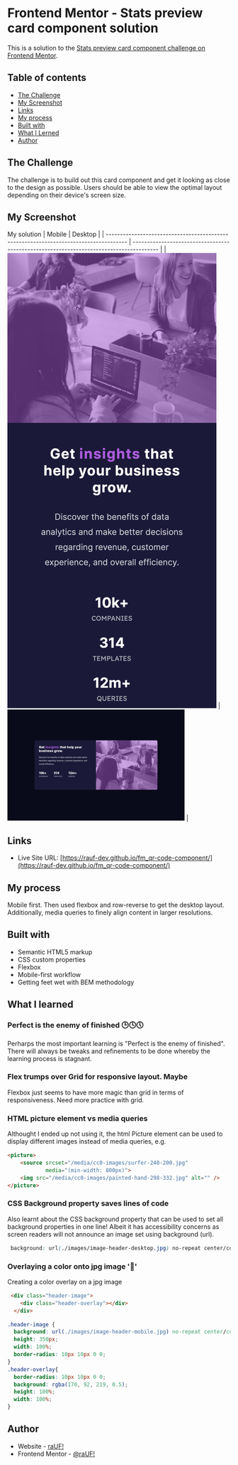 # Frontend Mentor - Stats preview card component solution

This is a solution to the [Stats preview card component challenge on Frontend Mentor](https://www.frontendmentor.io/challenges/stats-preview-card-component-8JqbgoU62).  

## Table of contents

- [The Challenge](#the-challenge)
- [My Screenshot](#my-screenshot)
- [Links](#links)
- [My process](#my-process)
- [Built with](#built-with)
- [What I Lerned](#what-i-learned)
- [Author](#author)

## The Challenge

The challenge is to build out this card component and get it looking as close to the design as possible. Users should be able to view the optimal layout depending on their device's screen size.

## My Screenshot

My solution
| Mobile                                                                                | Desktop                                                                                 |
| ------------------------------------------------------------------------------------- | --------------------------------------------------------------------------------------- |
| <img src="./screenshot_mobile.png" width="**100**" height="" alt="Screenshot of solution"> | <img src="./screenshot_desktop.png" width="400" height="" alt="Screenshot of solution"> |

## Links

- Live Site URL: [https://rauf-dev.github.io/fm_qr-code-component/](https://rauf-dev.github.io/fm_qr-code-component/)

## My process

Mobile first. Then used flexbox and row-reverse to get the desktop layout. Additionally, media queries to finely align content in larger resolutions.

## Built with

- Semantic HTML5 markup
- CSS custom properties
- Flexbox
- Mobile-first workflow
- Getting feet wet with BEM methodology

## What I learned

### Perfect is the enemy of finished :clock3::clock4::clock5:

Perharps the most important learning is "Perfect is the enemy of finished". There will always be tweaks and refinements to be done whereby the learning process is stagnant.

### Flex trumps over Grid for responsive layout. Maybe

Flexbox just seems to have more magic than grid in terms of responsiveness.
Need more practice with grid.

### HTML picture element vs media queries

Althought I ended up not using it, the html Picture element can be used to display different images instead of media queries, e.g.

```html
<picture>
    <source srcset="/media/cc0-images/surfer-240-200.jpg"
            media="(min-width: 800px)">
    <img src="/media/cc0-images/painted-hand-298-332.jpg" alt="" />
</picture>
```

### CSS Background property saves lines of code 

Also learnt about the CSS background property that can be used to set all background properties in one line! Albeit it has accessibility concerns as screen readers will not announce an image set using background (url).

```css
 background: url(./images/image-header-desktop.jpg) no-repeat center/cover;
```

### Overlaying a color onto jpg image '🎉'

Creating a color overlay on a jpg image

```html
 <div class="header-image">
    <div class="header-overlay"></div>
  </div>
```

```css
.header-image {
  background: url(./images/image-header-mobile.jpg) no-repeat center/cover;
  height: 350px;
  width: 100%;
  border-radius: 10px 10px 0 0;
}
.header-overlay{
  border-radius: 10px 10px 0 0;
  background: rgba(170, 92, 219, 0.5);
  height: 100%;
  width: 100%;
}
```

## Author

- Website - [raUF!](https://www.heyrauf.com)
- Frontend Mentor - [@raUF!](https://www.frontendmentor.io/profile/yourusername)
